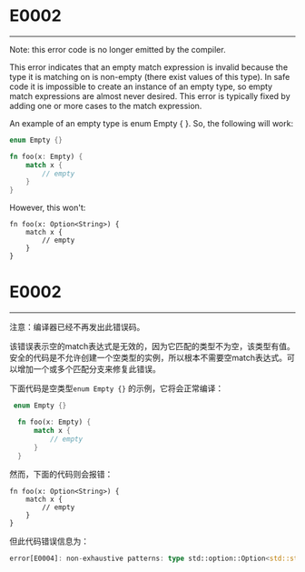 # E0002

---

Note: this error code is no longer emitted by the compiler. 

This error indicates that an empty match expression is invalid because the type it is matching on is non-empty (there exist values of this type). In safe code it is impossible to create an instance of an empty type, so empty match expressions are almost never desired. This error is typically fixed by adding one or more cases to the match expression.

An example of an empty type is enum Empty { }. So, the following will work:

```rust
enum Empty {}

fn foo(x: Empty) {
    match x {
        // empty
    }
}
```

However, this won't:

```
fn foo(x: Option<String>) {
    match x {
        // empty
    }
}
```

# E0002

---

注意：编译器已经不再发出此错误码。

该错误表示空的match表达式是无效的，因为它匹配的类型不为空，该类型有值。安全的代码是不允许创建一个空类型的实例，所以根本不需要空match表达式。可以增加一个或多个匹配分支来修复此错误。

下面代码是空类型`enum Empty {}` 的示例，它将会正常编译：
  
```rust
 enum Empty {}

  fn foo(x: Empty) {
      match x {
          // empty
      }
  }
```

然而，下面的代码则会报错：

```
fn foo(x: Option<String>) {
    match x {
        // empty
    }
}
```

但此代码错误信息为： 

```rust
error[E0004]: non-exhaustive patterns: type std::option::Option<std::string::String> is non-empty
```